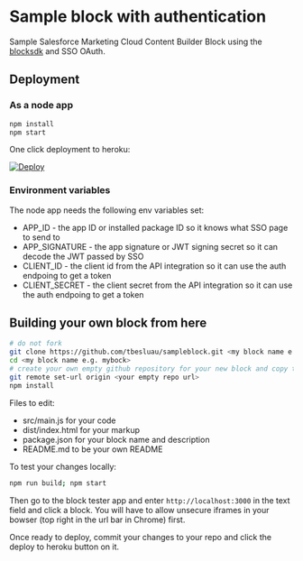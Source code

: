 # Sample block with authentication
Sample Salesforce Marketing Cloud Content Builder Block using the [blocksdk](https://github.com/salesforce-marketingcloud/blocksdk) and SSO OAuth.

## Deployment

### As a node app

```bash
npm install
npm start
```
One click deployment to heroku:

[![Deploy](https://www.herokucdn.com/deploy/button.svg)](https://heroku.com/deploy)

### Environment variables

The node app needs the following env variables set:

 * APP_ID - the app ID or installed package ID so it knows what SSO page to send to
 * APP_SIGNATURE - the app signature or JWT signing secret so it can decode the JWT passed by SSO
 * CLIENT_ID - the client id from the API integration so it can use the auth endpoing to get a token 
 * CLIENT_SECRET - the client secret from the API integration so it can use the auth endpoing to get a token 

## Building your own block from here

```bash
# do not fork
git clone https://github.com/tbesluau/sampleblock.git <my block name e.g. myblock>
cd <my block name e.g. mybock>
# create your own empty github repository for your new block and copy the clone url for it
git remote set-url origin <your empty repo url>
npm install
```

Files to edit:

 * src/main.js for your code
 * dist/index.html for your markup
 * package.json for your block name and description
 * README.md to be your own README
 
To test your changes locally:

```bash
npm run build; npm start
```

Then go to the block tester app and enter `http://localhost:3000` in the text field and click a block. You will have to allow unsecure iframes in your bowser (top right in the url bar in Chrome) first.

Once ready to deploy, commit your changes to your repo and click the deploy to heroku button on it.
